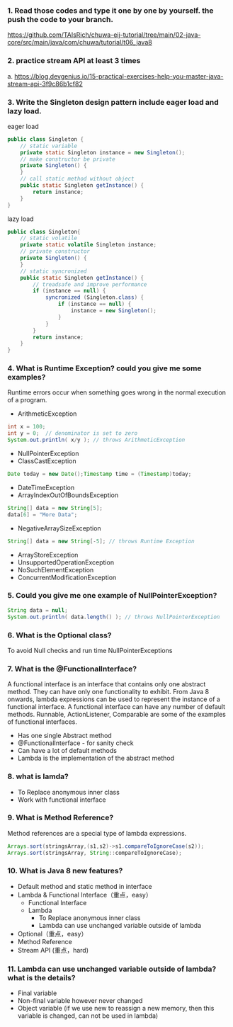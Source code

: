 ### 1. Read those codes and type it one by one by yourself. the push the code to your branch.
https://github.com/TAIsRich/chuwa-eij-tutorial/tree/main/02-java-core/src/main/java/com/chuwa/tutorial/t06_java8
### 2. practice stream API at least 3 times
a. https://blog.devgenius.io/15-practical-exercises-help-you-master-java-stream-api-3f9c86b1cf82
### 3. Write the Singleton design pattern include eager load and lazy load.
eager load
```java
public class Singleton {
    // static variable
    private static Singleton instance = new Singleton();
    // make constructor be private
    private Singleton() {
    }
    // call static method without object
    public static Singleton getInstance() {
        return instance;
    }
}
```
lazy load
```java
public class Singleton{
    // static volatile
    private static volatile Singleton instance;
    // private constructor
    private Singleton() {
    }
    // static syncronized
    public static Singleton getInstance() {
        // treadsafe and improve performance
        if (instance == null) {
            syncronized (Singleton.class) {
                if (instance == null) {
                    instance = new Singleton();
                }
            }
        }
        return instance;
    }
}
```
### 4. What is Runtime Exception? could you give me some examples?
Runtime errors occur when something goes wrong in the normal execution of a program. 
- ArithmeticException
```java
int x = 100;
int y = 0;  // denominator is set to zero
System.out.println( x/y ); // throws ArithmeticException
```
- NullPointerException
- ClassCastException
```java
Date today = new Date();Timestamp time = (Timestamp)today;
```
- DateTimeException
- ArrayIndexOutOfBoundsException
```java
String[] data = new String[5];
data[6] = "More Data";
```
- NegativeArraySizeException
```java
String[] data = new String[-5]; // throws Runtime Exception
```
- ArrayStoreException
- UnsupportedOperationException
- NoSuchElementException
- ConcurrentModificationException
### 5. Could you give me one example of NullPointerException?
```java
String data = null;
System.out.println( data.length() ); // throws NullPointerException
```
### 6. What is the Optional class?
To avoid Null checks and run time NullPointerExceptions
### 7. What is the @FunctionalInterface?
A functional interface is an interface that contains only one abstract method. They can have only one functionality to exhibit. From Java 8 onwards, lambda expressions can be used to represent the instance of a functional interface. A functional interface can have any number of default methods. Runnable, ActionListener, Comparable are some of the examples of functional interfaces. 
- Has one single Abstract method
- @FunctionalInterface - for sanity check
- Can have a lot of default methods
- Lambda is the implementation of the abstract method
### 8. what is lamda?
- To Replace anonymous inner class
- Work with functional interface
### 9. What is Method Reference?
Method references are a special type of lambda expressions.
```java
Arrays.sort(stringsArray,(s1,s2)->s1.compareToIgnoreCase(s2));
Arrays.sort(stringsArray, String::compareToIgnoreCase);
```
### 10. What is Java 8 new features?
- Default method and static method in interface
- Lambda & Functional Interface（重点，easy）
    - Functional Interface
    - Lambda
        - To Replace anonymous inner class
        - Lambda can use unchanged variable outside of lambda
- Optional（重点，easy）
- Method Reference
- Stream API (重点，hard)
### 11. Lambda can use unchanged variable outside of lambda? what is the details?
- Final variable
- Non-final variable however never changed
- Object variable (if we use new to reassign a new memory, then this variable is changed, can not be used in lambda)